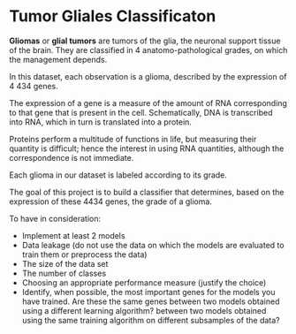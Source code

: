 # Tumor Gliales Classificaton

**Gliomas** or **glial tumors** are tumors of the glia, the neuronal support tissue of the brain. They are classified in 4 anatomo-pathological grades, on which the management depends.

In this dataset, each observation is a glioma, described by the expression of 4 434 genes.

The expression of a gene is a measure of the amount of RNA corresponding to that gene that is present in the cell. Schematically, DNA is transcribed into RNA, which in turn is translated into a protein. 

Proteins perform a multitude of functions in life, but measuring their quantity is difficult; hence the interest in using RNA quantities, although the correspondence is not immediate.

Each glioma in our dataset is labeled according to its grade.

The goal of this project is to build a classifier that determines, based on the expression of these 4434 genes, the grade of a glioma.

To have in consideration:
- Implement at least 2 models
- Data leakage (do not use the data on which the models are evaluated to train them or preprocess the data)
- The size of the data set
- The number of classes
- Choosing an appropriate performance measure (justify the choice)
- Identify, when possible, the most important genes for the models you have trained. Are these the same genes between two models obtained using a different learning algorithm? between two models obtained using the same training algorithm on different subsamples of the data?
